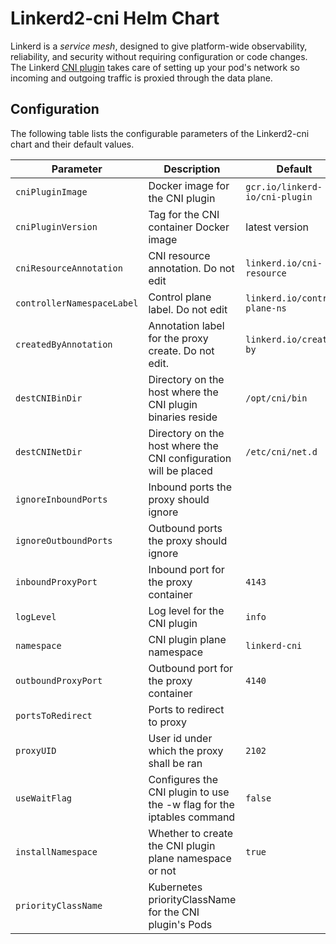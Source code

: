 
# Linkerd2-cni Helm Chart

Linkerd is a *service mesh*, designed to give platform-wide observability,
reliability, and security without requiring configuration or code changes. The
Linkerd [CNI plugin](https://linkerd.io/2/features/cni/) takes care of setting
up your pod's network so  incoming and outgoing traffic is proxied through the
data plane.

## Configuration

The following table lists the configurable parameters of the Linkerd2-cni chart
and their default values.

| Parameter                            | Description                                                           | Default                       |
|--------------------------------------|-----------------------------------------------------------------------|-------------------------------|
|`cniPluginImage`                      | Docker image for the CNI plugin                                       |`gcr.io/linkerd-io/cni-plugin`|
|`cniPluginVersion`                    | Tag for the CNI container Docker image                                |latest version|
|`cniResourceAnnotation`               | CNI resource annotation. Do not edit                                  |`linkerd.io/cni-resource`
|`controllerNamespaceLabel`            | Control plane label. Do not edit                                      |`linkerd.io/control-plane-ns`|
|`createdByAnnotation`                 | Annotation label for the proxy create. Do not edit.                   |`linkerd.io/created-by`|
|`destCNIBinDir`                       | Directory on the host where the CNI plugin binaries reside            |`/opt/cni/bin`|
|`destCNINetDir`                       | Directory on the host where the CNI configuration will be placed      |`/etc/cni/net.d`|
|`ignoreInboundPorts`                  | Inbound ports the proxy should ignore                                 ||
|`ignoreOutboundPorts`                 | Outbound ports the proxy should ignore                                ||
|`inboundProxyPort`                    | Inbound port for the proxy container                                  |`4143`|
|`logLevel`                            | Log level for the CNI plugin                                          |`info`|
|`namespace`                           | CNI plugin plane namespace                                            |`linkerd-cni`|
|`outboundProxyPort`                   | Outbound port for the proxy container                                 |`4140`|
|`portsToRedirect`                     | Ports to redirect to proxy                                            ||
|`proxyUID`                            | User id under which the proxy shall be ran                            |`2102`|
|`useWaitFlag`                         | Configures the CNI plugin to use the -w flag for the iptables command |`false`|
|`installNamespace`                    | Whether to create the CNI plugin plane namespace or not               |`true`|
|`priorityClassName`                   | Kubernetes priorityClassName for the CNI plugin's Pods                ||
